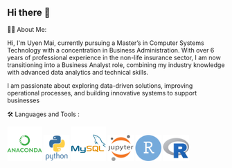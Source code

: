 ## Hi there 👋
👨‍💻 About Me:

Hi, I'm Uyen Mai, currently pursuing a Master’s in Computer Systems Technology with a concentration in Business Administration. 
With over 6 years of professional experience in the non-life insurance sector, I am now transitioning into a Business Analyst role, combining my industry knowledge with advanced data analytics and technical skills.

I am passionate about exploring data-driven solutions, improving operational processes, and building innovative systems to support businesses

🛠️ Languages and Tools :
<div>
  <img src="https://github.com/devicons/devicon/blob/master/icons/anaconda/anaconda-original-wordmark.svg" width="80"/>
  <img src="https://github.com/devicons/devicon/blob/master/icons/python/python-original-wordmark.svg" width="60"/>
  <img src="https://github.com/devicons/devicon/blob/master/icons/mysql/mysql-original-wordmark.svg" width="80"/>
  <img src="https://github.com/devicons/devicon/blob/master/icons/jupyter/jupyter-original-wordmark.svg" width="60"/>
  <img src="https://github.com/devicons/devicon/blob/master/icons/rstudio/rstudio-original.svg" width="60"/>
  <img src="https://github.com/devicons/devicon/blob/master/icons/r/r-original.svg" width="60"/>
</div>
